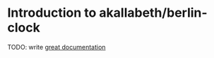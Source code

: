 # Introduction to akallabeth/berlin-clock

TODO: write [great documentation](http://jacobian.org/writing/what-to-write/)
